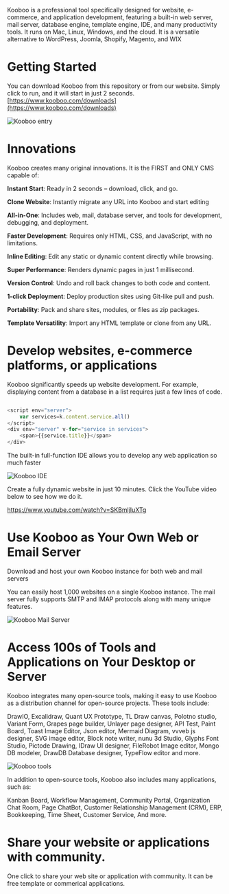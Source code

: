 Kooboo is a professional tool specifically designed for website, e-commerce, and application development, featuring a built-in web server, mail server, database engine, template engine, IDE, and many productivity tools. It runs on Mac, Linux, Windows, and the cloud. It is a versatile alternative to WordPress, Joomla, Shopify, Magento, and WIX

# Getting Started
 
You can download Kooboo from this repository or from our website. Simply click to run, and it will start in just 2 seconds.
[https://www.kooboo.com/downloads](https://www.kooboo.com/downloads)

![Kooboo entry](https://www.kooboo.com/github/kooboo_entry.png "Kooboo Entry")


# Innovations
Kooboo creates many original innovations. It is the FIRST and ONLY CMS capable of:

**Instant Start**: Ready in 2 seconds – download, click, and go.

**Clone Website**: Instantly migrate any URL into Kooboo and start editing

**All-in-One**: Includes web, mail, database server, and tools for development, debugging, and deployment.

**Faster Development**: Requires only HTML, CSS, and JavaScript, with no limitations.

**Inline Editing**: Edit any static or dynamic content directly while browsing.

**Super Performance**: Renders dynamic pages in just 1 millisecond.

**Version Control**:  Undo and roll back changes to both code and content.

**1-click Deployment**: Deploy production sites using Git-like pull and push.

**Portability**: Pack and share sites, modules, or files as zip packages.

**Template Versatility**: Import any HTML template or clone from any URL.
  

# Develop websites, e-commerce platforms, or applications

Kooboo significantly speeds up website development. For example, displaying content from a database in a list requires just a few lines of code. 


```javascript

<script env="server">
    var services=k.content.service.all()
</script>
<div env="server" v-for="service in services">
    <span>{{service.title}}</span>
</div>

``` 

The built-in full-function IDE allows you to develop any web application so much faster

![Kooboo IDE](https://www.kooboo.com/advantage/innovation-dev.png "Kooboo IDE")
 

Create a fully dynamic website in just 10 minutes. Click the YouTube video below to see how we do it.

https://www.youtube.com/watch?v=SKBmljIuXTg 


# Use Kooboo as Your Own Web or Email Server

Download and host your own Kooboo instance for both web and mail servers 

You can easily host 1,000 websites on a single Kooboo instance. The mail server fully supports SMTP and IMAP protocols along with many unique features.

![Kooboo Mail Server](https://www.kooboo.com/banner/mail-en.png "Kooboo mail server")




# Access 100s of Tools and Applications on Your Desktop or Server 

Kooboo integrates many open-source tools, making it easy to use Kooboo as a distribution channel for open-source projects. These tools include:

DrawIO, Excalidraw, Quant UX Prototype, TL Draw canvas, Polotno studio, Variant Form, Grapes page builder, Unlayer page designer,  API Test, Paint Board,  Toast Image Editor, Json editor, Mermaid Diagram, vvveb js designer, SVG image editor,  Block note writer, nunu 3d Studio, Glyphs Font Studio, Pictode Drawing,  IDraw UI designer, FileRobot Image editor, Mongo DB modeler, DrawDB Database designer, TypeFlow editor and more. 


![Kooboo tools](https://www.kooboo.com/github/github_tools.png "kooboo open source tools")

In addition to open-source tools, Kooboo also includes many applications, such as:

Kanban Board, Workflow Management, Community Portal, Organization Chat Room, Page ChatBot, Customer Relationship Management (CRM), ERP, Bookkeeping, Time Sheet, Customer Service, And more.

# Share your website or applications with community. 

One click to share your web site or application with community. It can be free template or commerical applications. 








